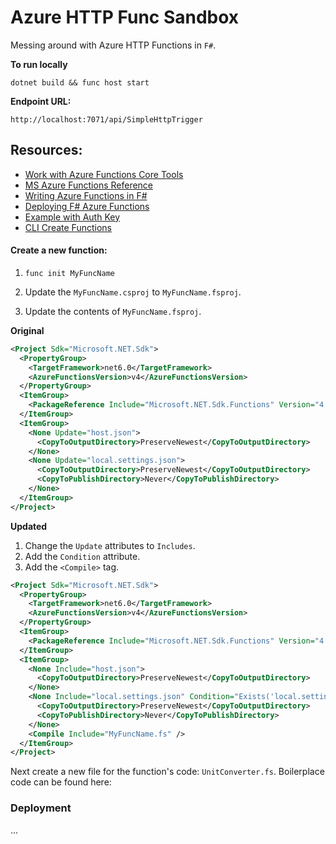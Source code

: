 # Azure HTTP Func Sandbox

Messing around with Azure HTTP Functions in `F#`.

**To run locally**

`dotnet build && func host start`

**Endpoint URL:**

`http://localhost:7071/api/SimpleHttpTrigger`

## Resources:
* [Work with Azure Functions Core Tools](https://learn.microsoft.com/en-us/azure/azure-functions/functions-run-local?tabs=v4%2Clinux%2Ccsharp%2Cportal%2Cbash)
* [MS Azure Functions Reference](https://learn.microsoft.com/en-us/azure/azure-functions/functions-reference-fsharp)
* [Writing Azure Functions in F#](https://medium.com/datarisk-io/introdu%C3%A7%C3%A3o-ao-azure-functions-em-f-e083727662ed)
* [Deploying F# Azure Functions](https://medium.com/datarisk-io/deploying-f-azure-functions-93ad5cebe8d4)
* [Example with Auth Key](http://dontcodetired.com/blog/post/Azure-HTTP-Function-Authorization-with-Function-Keys)
* [CLI Create Functions](https://learn.microsoft.com/en-us/azure/azure-functions/scripts/functions-cli-create-serverless)

#### Create a new function:

1) `func init MyFuncName`

2) Update the `MyFuncName.csproj` to `MyFuncName.fsproj`.

3) Update the contents of `MyFuncName.fsproj`. 

**Original**

```xml
<Project Sdk="Microsoft.NET.Sdk">
  <PropertyGroup>
    <TargetFramework>net6.0</TargetFramework>
    <AzureFunctionsVersion>v4</AzureFunctionsVersion>
  </PropertyGroup>
  <ItemGroup>
    <PackageReference Include="Microsoft.NET.Sdk.Functions" Version="4.1.1" />
  </ItemGroup>
  <ItemGroup>
    <None Update="host.json">
      <CopyToOutputDirectory>PreserveNewest</CopyToOutputDirectory>
    </None>
    <None Update="local.settings.json">
      <CopyToOutputDirectory>PreserveNewest</CopyToOutputDirectory>
      <CopyToPublishDirectory>Never</CopyToPublishDirectory>
    </None>
  </ItemGroup>
</Project>
```

**Updated**

1) Change the `Update` attributes to `Includes`.
2) Add the `Condition` attribute.
3) Add the `<Compile>` tag.

```xml
<Project Sdk="Microsoft.NET.Sdk">
  <PropertyGroup>
    <TargetFramework>net6.0</TargetFramework>
    <AzureFunctionsVersion>v4</AzureFunctionsVersion>
  </PropertyGroup>
  <ItemGroup>
    <PackageReference Include="Microsoft.NET.Sdk.Functions" Version="4.1.1" />
  </ItemGroup>
  <ItemGroup>
    <None Include="host.json">
      <CopyToOutputDirectory>PreserveNewest</CopyToOutputDirectory>
    </None>
    <None Include="local.settings.json" Condition="Exists('local.settings.json')">
      <CopyToOutputDirectory>PreserveNewest</CopyToOutputDirectory>
      <CopyToPublishDirectory>Never</CopyToPublishDirectory>
    </None>
    <Compile Include="MyFuncName.fs" />
  </ItemGroup>
</Project>
```

Next create a new file for the function's code: `UnitConverter.fs`. Boilerplace code can be found here:

### Deployment
...